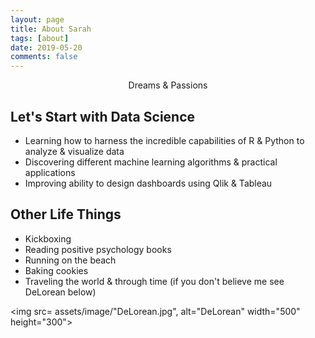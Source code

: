 ```yaml
---
layout: page
title: About Sarah
tags: [about]
date: 2019-05-20
comments: false
---
```


<center> Dreams & Passions</center>

## Let's Start with Data Science
* Learning how to harness the incredible capabilities of R & Python to analyze & visualize data
* Discovering different machine learning algorithms & practical applications
* Improving ability to design dashboards using Qlik & Tableau


## Other Life Things
* Kickboxing
* Reading positive psychology books
* Running on the beach
* Baking cookies
* Traveling the world & through time
(if you don't believe me see DeLorean below)

<img src= assets/image/"DeLorean.jpg", alt="DeLorean" width="500" height="300">

